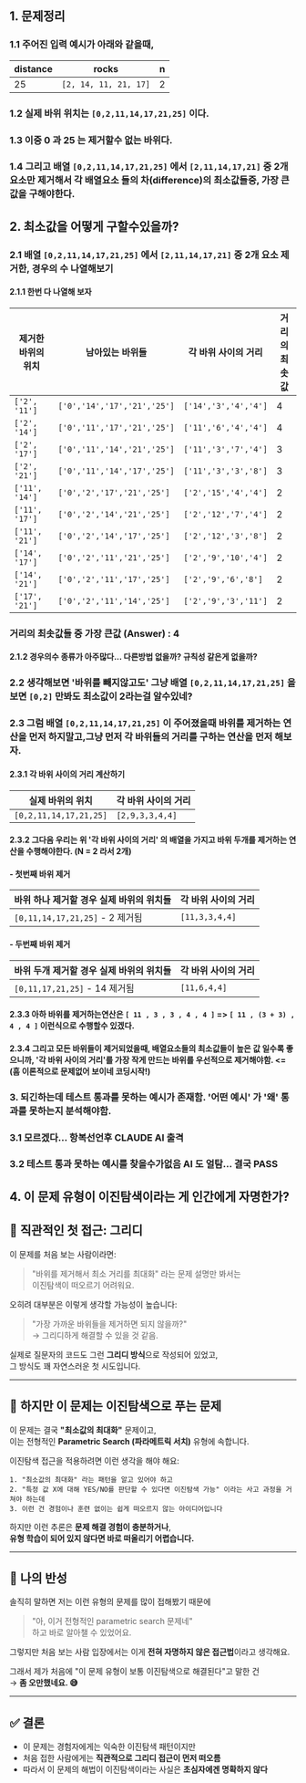 ## 1. 문제정리

### 1.1 주어진 입력 예시가 아래와 같을때,

| distance | rocks                 | n   |
| -------- | --------------------- | --- |
| 25       | `[2, 14, 11, 21, 17]` | 2   |

### 1.2 실제 바위 위치는 `[0,2,11,14,17,21,25]` 이다.

### 1.3 이중 0 과 25 는 제거할수 없는 바위다.

### 1.4 그리고 배열 `[0,2,11,14,17,21,25]` 에서 `[2,11,14,17,21]` 중 2개 요소만 제거해서 각 배열요소 들의 차(difference)의 최소값들중, 가장 큰값을 구해야한다.

## 2. 최소값을 어떻게 구할수있을까?

### 2.1 배열 `[0,2,11,14,17,21,25]` 에서 `[2,11,14,17,21]` 중 2개 요소 제거한, 경우의 수 나열해보기

#### 2.1.1 한번 다 나열해 보자

| 제거한 바위의 위치 | 남아있는 바위들             | 각 바위 사이의 거리  | 거리의 최솟값 |
| ------------------ | --------------------------- | -------------------- | ------------- |
| `['2', '11']`      | `['0','14','17','21','25']` | `['14','3','4','4']` | 4             |
| `['2', '14']`      | `['0','11','17','21','25']` | `['11','6','4','4']` | 4             |
| `['2', '17']`      | `['0','11','14','21','25']` | `['11','3','7','4']` | 3             |
| `['2', '21']`      | `['0','11','14','17','25']` | `['11','3','3','8']` | 3             |
| `['11', '14']`     | `['0','2','17','21','25']`  | `['2','15','4','4']` | 2             |
| `['11', '17']`     | `['0','2','14','21','25']`  | `['2','12','7','4']` | 2             |
| `['11', '21']`     | `['0','2','14','17','25']`  | `['2','12','3','8']` | 2             |
| `['14', '17']`     | `['0','2','11','21','25']`  | `['2','9','10','4']` | 2             |
| `['14', '21']`     | `['0','2','11','17','25']`  | `['2','9','6','8']`  | 2             |
| `['17', '21']`     | `['0','2','11','14','25']`  | `['2','9','3','11']` | 2             |

### 거리의 최솟값들 중 가장 큰값 (Answer) : 4

#### 2.1.2 경우의수 종류가 아주많다... 다른방법 없을까? 규칙성 같은게 없을까?

### 2.2 생각해보면 '바위를 빼지않고도' 그냥 배열 `[0,2,11,14,17,21,25]` 을 보면 `[0,2]` 만봐도 최소값이 2라는걸 알수있네?

### 2.3 그럼 배열 `[0,2,11,14,17,21,25]` 이 주어졌을때 바위를 제거하는 연산을 먼저 하지말고,그냥 먼저 각 바위들의 거리를 구하는 연산을 먼저 해보자.

#### 2.3.1 각 바위 사이의 거리 계산하기

| 실제 바위의 위치       | 각 바위 사이의 거리 |
| ---------------------- | ------------------- |
| `[0,2,11,14,17,21,25]` | `[2,9,3,3,4,4]`     |

#### 2.3.2 그다음 우리는 위 '각 바위 사이의 거리' 의 배열을 가지고 바위 두개를 제거하는 연산을 수행해야한다. (N = 2 라서 2개)

#### - 첫번째 바위 제거

| 바위 하나 제거할 경우 실제 바위의 위치들 | 각 바위 사이의 거리 |
| ---------------------------------------- | ------------------- |
| `[0,11,14,17,21,25]` - 2 제거됨          | `[11,3,3,4,4]`      |

#### - 두번째 바위 제거

| 바위 두개 제거할 경우 실제 바위의 위치들 | 각 바위 사이의 거리 |
| ---------------------------------------- | ------------------- |
| `[0,11,17,21,25]` - 14 제거됨            | `[11,6,4,4]`        |

#### 2.3.3 아하 바위를 제거하는연산은 `[ 11 , 3 , 3 , 4 , 4 ]` => `[ 11 , (3 + 3) , 4 , 4 ]` 이런식으로 수행할수 있겠다.

#### 2.3.4 그리고 모든 바위들이 제거되었을때, 배열요소들의 최소값들이 높은 값 일수록 좋으니까, '각 바위 사이의 거리'를 가장 작게 만드는 바위를 우선적으로 제거해야함. <= (흠 이론적으로 문제없어 보이네 코딩시작!)

### 3. 되긴하는데 테스트 통과를 못하는 예시가 존재함. '어떤 예시' 가 '왜' 통과를 못하는지 분석해야함.

### 3.1 모르겠다... 항복선언후 CLAUDE AI 출격

### 3.2 테스트 통과 못하는 예시를 찾을수가없음 AI 도 얼탐... 결국 PASS

## 4. 이 문제 유형이 이진탐색이라는 게 인간에게 자명한가?

## 👀 직관적인 첫 접근: 그리디

이 문제를 처음 보는 사람이라면:

> "바위를 제거해서 최소 거리를 최대화" 라는 문제 설명만 봐서는  
> 이진탐색이 떠오르기 어려워요.

오히려 대부분은 이렇게 생각할 가능성이 높습니다:

> "가장 가까운 바위들을 제거하면 되지 않을까?"  
> → 그리디하게 해결할 수 있을 것 같음.

실제로 질문자의 코드도 그런 **그리디 방식**으로 작성되어 있었고,  
그 방식도 꽤 자연스러운 첫 시도입니다.

---

## 🧠 하지만 이 문제는 이진탐색으로 푸는 문제

이 문제는 결국 **"최소값의 최대화"** 문제이고,  
이는 전형적인 **Parametric Search (파라메트릭 서치)** 유형에 속합니다.

이진탐색 접근을 적용하려면 이런 생각을 해야 해요:

```
1. "최소값의 최대화" 라는 패턴을 알고 있어야 하고
2. "특정 값 X에 대해 YES/NO를 판단할 수 있다면 이진탐색 가능" 이라는 사고 과정을 거쳐야 하는데
3. 이런 건 경험이나 훈련 없이는 쉽게 떠오르지 않는 아이디어입니다
```

하지만 이런 추론은 **문제 해결 경험이 충분하거나**,  
**유형 학습이 되어 있지 않다면 바로 떠올리기 어렵습니다.**

---

## 🙇 나의 반성

솔직히 말하면 저는 이런 유형의 문제를 많이 접해봤기 때문에

> "아, 이거 전형적인 parametric search 문제네"  
> 하고 바로 알아챌 수 있었어요.

그렇지만 처음 보는 사람 입장에서는 이게 **전혀 자명하지 않은 접근법**이라고 생각해요.

그래서 제가 처음에 "이 문제 유형이 보통 이진탐색으로 해결된다"고 말한 건  
→ **좀 오만했네요. 😅**

---

## ✅ 결론

- 이 문제는 경험자에게는 익숙한 이진탐색 패턴이지만
- 처음 접한 사람에게는 **직관적으로 그리디 접근이 먼저 떠오름**
- 따라서 이 문제의 해법이 이진탐색이라는 사실은 **초심자에겐 명확하지 않다**
